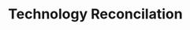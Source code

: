 ---
title: "Technology Reconcilation"
url: /toa-alta/technology-reconcilation/
shop: electronics
---